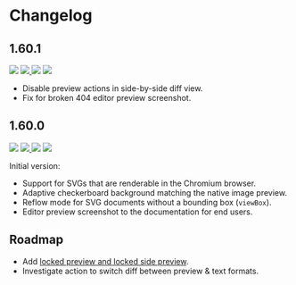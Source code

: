 # Changelog

## 1.60.1

<a href="https://code.visualstudio.com/updates/v1_39" target="_blank"><img src="https://img.shields.io/static/v1.svg?style=flat-square&label=Compatibility&message=>=v1.39.0&logo=visualstudio&logoColor=cacde2&labelColor=2c2c32&color=006daf" /></a> <a href="https://github.com/SNDST00M/vscode-native-svg-preview/tree/v1.60.1/"><img src="https://img.shields.io/static/v1.svg?style=flat-square&label=Release%20Date&message=2021-09-16&logo=googlecalendar&logoColor=cacde2&labelColor=212121&color=006daf" /> <a href="https://github.com/SNDST00M/vscode-native-svg-preview/projects/2/"><img src="https://img.shields.io/static/v1.svg?style=flat-square&label=Project%20Board&message=v1.60.1&logo=trello&logoColor=cacde2&labelColor=212121&color=006daf" /></a> <a href="https://github.com/SNDST00M/vscode-native-svg-preview/milestone/2/"><img src="https://img.shields.io/static/v1.svg?style=flat-square&label=Milestone&message=v1.60.1&logo=github&logoColor=cacde2&labelColor=212121&color=006daf" /></a>

- Disable preview actions in side-by-side diff view.
- Fix for broken 404 editor preview screenshot.

## 1.60.0

<a href="https://code.visualstudio.com/updates/v1_39" target="_blank"><img src="https://img.shields.io/static/v1.svg?style=flat-square&label=Compatibility&message=>=v1.39.0&logo=visualstudio&logoColor=cacde2&labelColor=2c2c32&color=006daf" /></a> <a href="https://github.com/SNDST00M/vscode-native-svg-preview/tree/v1.60.0/"><img src="https://img.shields.io/static/v1.svg?style=flat-square&label=Release%20Date&message=2021-09-16&logo=googlecalendar&logoColor=cacde2&labelColor=212121&color=006daf" /> <a href="https://github.com/SNDST00M/vscode-native-svg-preview/projects/1/"><img src="https://img.shields.io/static/v1.svg?style=flat-square&label=Project%20Board&message=v1.60.0&logo=trello&logoColor=cacde2&labelColor=212121&color=006daf" /></a> <a href="https://github.com/SNDST00M/vscode-native-svg-preview/milestone/1/"><img src="https://img.shields.io/static/v1.svg?style=flat-square&label=Milestone&message=v1.60.0&logo=github&logoColor=cacde2&labelColor=212121&color=006daf" /></a>

Initial version:

- Support for SVGs that are renderable in the Chromium browser.
- Adaptive checkerboard background matching the native image preview.
- Reflow mode for SVG documents without a bounding box (`viewBox`).
- Editor preview screenshot to the documentation for end users.

## Roadmap

- Add [locked preview and locked side preview][markdown-vscode-locked-preview].
- Investigate action to switch diff between preview & text formats.

<!-- Roadmap -->
[markdown-vscode-locked-preview]: https://github.com/microsoft/vscode/blob/1.60.1/extensions/markdown-language-features/src/commands/showPreview.ts#L88-L102
